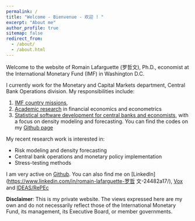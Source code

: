 ```yaml
---
permalink: /
title: "Welcome - Bienvenue - 欢迎 ! "
excerpt: "About me"
author_profile: true
sitemap: false
redirect_from: 
  - /about/
  - /about.html
---
```


Welcome to the website of Romain Lafarguette (罗哲文), Ph.D., economist at the
International  Monetary Fund  (IMF) in  Washington  D.C. 

I  currently work  for  the Monetary  and Capital  Markets  department, Central Bank Operations division. My responsibilities include:
1. [IMF country missions](https://romainlafarguette.github.io/country/),
2. [Academic research](https://romainlafarguette.github.io/research/)
   in financial economics and econometrics
3. [Statistical software       development      for      central       banks      and
   economists](https://romainlafarguette.github.io/software/), with a focus on
   density modeling and forecasting. You  can  find  the codes   on  my  [Github page](https://github.com/romainlafarguette)

My recent research work is interested in:
- Risk modeling and density forecasting
- Central bank operations and monetary policy implementation
- Stress-testing methods 

I am very active on [Github](https://github.com/romainlafarguette). You can
also find me on [LinkedIn](https://www.linkedin.com/in/romain-lafarguette-罗哲
文-24482a17/), [Vox](http://www.voxeu.org/person/romain-lafarguette) and
[IDEAS/RePEc](https://ideas.repec.org/f/pla661.html)  

**Disclaimer**: This  is my private website.  The views expressed here  are my
own and do  not necessarily reflect those of the  International Monetary Fund,
its management, its Executive Board, or member governments.
